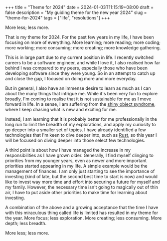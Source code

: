 +++
title = "Theme for 2024"
date = 2024-01-03T11:15:19+08:00
draft = false
description = "My guiding theme for the new year 2024"
slug = "theme-for-2024"
tags = ["life", "resolutions"]
+++

More less; less more.

That is my theme for 2024. For the past few years in my life, I have been focusing on more of everything. More learning; more reading; more coding; more working; more consuming; more creating; more knowledge gathering.

This is in large part due to my current position in life. I recently switched careers to be a software engineer, and while I love it, I also realised how far behind I was compared to my peers, especially those who have been developing software since they were young. So in an attempt to catch up and close the gap, I focused on doing more and more everyday.

But in general, I also have an immense desire to learn as much as I can about the many things that intrigue me. While it's been very fun to explore broadly, I'm coming to realise that it is not sustainable for me as I move forward in life. In a sense, I am suffering from the [shiny object syndrome](https://en.wikipedia.org/wiki/Shiny_object_syndrome), where I keep chasing what is new and exciting for me.

Instead, I am learning that it is probably better for me professionally in the long run to limit the breadth of my explorations, and apply my curiosity to go deeper into a smaller set of topics. I have already identified a few technologies that I'm keen to dive deeper into, such as [Rust](https://www.rust-lang.org/), so this year I will be focused on diving deeper into those select few technologies.

A third point is about how I have managed the increase in my responsibilities as I have grown older. Generally, I find myself clinging to priorities from my younger years, even as newer and more important priorities started appearing in my life. A simple example would be the management of finances. I am only just starting to see the importance of investing (kind of late, but the second best time to start is now) and would like to invest way more time and effort into securing a future for myself and my family. However, the necessary time isn't going to magically out of thin air, I have to put aside other priorities to make time for learning about investing.

A combination of the above and a growing acceptance that the time I have with this miraculous thing called life is limited has resulted in my theme for the year. More focus; less exploration. More creating; less consuming. More depth; less breadth.

More less; less more.
